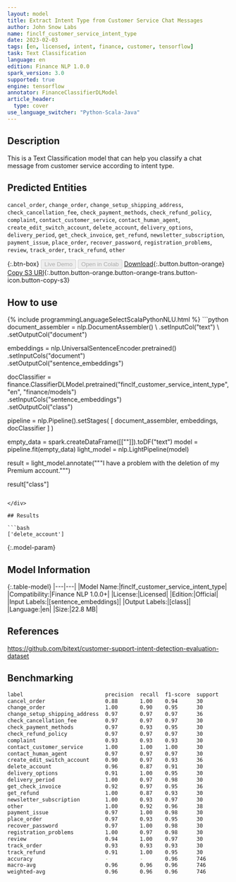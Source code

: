 ```yaml
---
layout: model
title: Extract Intent Type from Customer Service Chat Messages
author: John Snow Labs
name: finclf_customer_service_intent_type
date: 2023-02-03
tags: [en, licensed, intent, finance, customer, tensorflow]
task: Text Classification
language: en
edition: Finance NLP 1.0.0
spark_version: 3.0
supported: true
engine: tensorflow
annotator: FinanceClassifierDLModel
article_header:
  type: cover
use_language_switcher: "Python-Scala-Java"
---
```


## Description

This is a Text Classification model that can help you classify a chat message from customer service according to intent type.

## Predicted Entities

`cancel_order`, `change_order`, `change_setup_shipping_address`, `check_cancellation_fee`, `check_payment_methods`, `check_refund_policy`, `complaint`, `contact_customer_service`, `contact_human_agent`, `create_edit_switch_account`, `delete_account`, `delivery_options`, `delivery_period`, `get_check_invoice`, `get_refund`, `newsletter_subscription`, `payment_issue`, `place_order`, `recover_password`, `registration_problems`, `review`, `track_order`, `track_refund`, `other`

{:.btn-box}
<button class="button button-orange" disabled>Live Demo</button>
<button class="button button-orange" disabled>Open in Colab</button>
[Download](https://s3.amazonaws.com/auxdata.johnsnowlabs.com/finance/models/finclf_customer_service_intent_type_en_1.0.0_3.0_1675427852317.zip){:.button.button-orange}
[Copy S3 URI](s3://auxdata.johnsnowlabs.com/finance/models/finclf_customer_service_intent_type_en_1.0.0_3.0_1675427852317.zip){:.button.button-orange.button-orange-trans.button-icon.button-copy-s3}

## How to use



<div class="tabs-box" markdown="1">
{% include programmingLanguageSelectScalaPythonNLU.html %}
```python
document_assembler = nlp.DocumentAssembler() \
    .setInputCol("text") \
    .setOutputCol("document")

embeddings = nlp.UniversalSentenceEncoder.pretrained() \
    .setInputCols("document") \
    .setOutputCol("sentence_embeddings")

docClassifier = finance.ClassifierDLModel.pretrained("finclf_customer_service_intent_type", "en", "finance/models")\
    .setInputCols("sentence_embeddings") \
    .setOutputCol("class")

pipeline = nlp.Pipeline().setStages(
      [
        document_assembler,
        embeddings,
        docClassifier
      ]
    )

empty_data = spark.createDataFrame([[""]]).toDF("text")
model = pipeline.fit(empty_data)
light_model = nlp.LightPipeline(model)

result = light_model.annotate("""I have a problem with the deletion of my Premium account.""")

result["class"]
```

</div>

## Results

```bash
['delete_account']
```

{:.model-param}
## Model Information

{:.table-model}
|---|---|
|Model Name:|finclf_customer_service_intent_type|
|Compatibility:|Finance NLP 1.0.0+|
|License:|Licensed|
|Edition:|Official|
|Input Labels:|[sentence_embeddings]|
|Output Labels:|[class]|
|Language:|en|
|Size:|22.8 MB|

## References

https://github.com/bitext/customer-support-intent-detection-evaluation-dataset

## Benchmarking

```bash
label                          precision  recall  f1-score  support 
cancel_order                   0.88       1.00    0.94      30      
change_order                   1.00       0.90    0.95      30      
change_setup_shipping_address  0.97       0.97    0.97      36      
check_cancellation_fee         0.97       0.97    0.97      30      
check_payment_methods          0.97       0.93    0.95      30      
check_refund_policy            0.97       0.97    0.97      30      
complaint                      0.93       0.93    0.93      30      
contact_customer_service       1.00       1.00    1.00      30      
contact_human_agent            0.97       0.97    0.97      30      
create_edit_switch_account     0.90       0.97    0.93      36      
delete_account                 0.96       0.87    0.91      30      
delivery_options               0.91       1.00    0.95      30      
delivery_period                1.00       0.97    0.98      30      
get_check_invoice              0.92       0.97    0.95      36      
get_refund                     1.00       0.87    0.93      30      
newsletter_subscription        1.00       0.93    0.97      30      
other                          1.00       0.92    0.96      38      
payment_issue                  0.97       1.00    0.98      30      
place_order                    0.97       0.93    0.95      30      
recover_password               0.97       1.00    0.98      30      
registration_problems          1.00       0.97    0.98      30      
review                         0.94       1.00    0.97      30      
track_order                    0.93       0.93    0.93      30      
track_refund                   0.91       1.00    0.95      30      
accuracy                       -          -       0.96      746     
macro-avg                      0.96       0.96    0.96      746     
weighted-avg                   0.96       0.96    0.96      746      
```